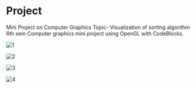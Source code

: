 # Project
Mini Project on Computer Graphics
Topic- Visualization of sorting algorithm 
6th sem Computer graphics mini project using OpenGL with CodeBlocks.

![1](https://user-images.githubusercontent.com/66653933/84374790-27704980-abfc-11ea-8f88-58a97c6c52c6.JPG)

 ![2](https://user-images.githubusercontent.com/66653933/84375388-1e33ac80-abfd-11ea-8c5a-ba467a1519f0.JPG)
 
 ![3](https://user-images.githubusercontent.com/66653933/84375395-1ffd7000-abfd-11ea-9ccd-033ce17e1da5.JPG)

![4](https://user-images.githubusercontent.com/66653933/84375428-2be93200-abfd-11ea-8d9a-aa048ada9678.JPG)
